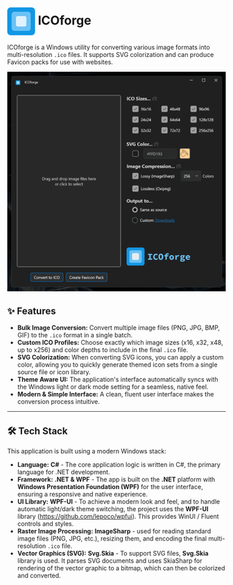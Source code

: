 # <img src=".\assets\icons\ICOforge.svg" width="64" height="64" align="center"> ICOforge

ICOforge is a Windows utility for converting various image formats into multi-resolution `.ico` files. It supports SVG colorization and can produce Favicon packs for use with websites.

![ICOforge](./assets/images/icoforge-screen-1.png)

## ✨ Features

- **Bulk Image Conversion:** Convert multiple image files (PNG, JPG, BMP, GIF) to the `.ico` format in a single batch.
- **Custom ICO Profiles:** Choose exactly which image sizes (x16, x32, x48, up to x256) and color depths to include in the final `.ico` file.
- **SVG Colorization:** When converting SVG icons, you can apply a custom color, allowing you to quickly generate themed icon sets from a single source file or icon library.
- **Theme Aware UI:** The application's interface automatically syncs with the Windows light or dark mode setting for a seamless, native feel.
- **Modern & Simple Interface:** A clean, fluent user interface makes the conversion process intuitive.

---

## 🛠️ Tech Stack

This application is built using a modern Windows stack:

- **Language:** **C#** - The core application logic is written in C#, the primary language for .NET development.
- **Framework:** **.NET & WPF** - The app is built on the **.NET** platform with **Windows Presentation Foundation (WPF)** for the user interface, ensuring a responsive and native experience.
- **UI Library:** **WPF-UI** - To achieve a modern look and feel, and to handle automatic light/dark theme switching, the project uses the **WPF-UI** library (<https://github.com/lepoco/wpfui>). This provides WinUI / Fluent controls and styles.
- **Raster Image Processing:** **ImageSharp** - used for reading standard image files (PNG, JPG, etc.), resizing them, and encoding the final multi-resolution `.ico` file.
- **Vector Graphics (SVG):** **Svg.Skia** - To support SVG files, **Svg.Skia** library is used. It parses SVG documents and uses SkiaSharp for rendering of the vector graphic to a bitmap, which can then be colorized and converted.
